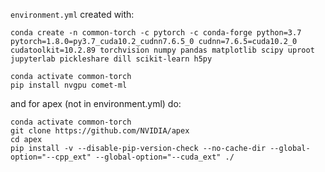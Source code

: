 `environment.yml` created with:

```
conda create -n common-torch -c pytorch -c conda-forge python=3.7 pytorch=1.8.0=py3.7_cuda10.2_cudnn7.6.5_0 cudnn=7.6.5=cuda10.2_0 cudatoolkit=10.2.89 torchvision numpy pandas matplotlib scipy uproot jupyterlab pickleshare dill scikit-learn h5py

conda activate common-torch
pip install nvgpu comet-ml
```

and for apex (not in environment.yml) do:

```
conda activate common-torch
git clone https://github.com/NVIDIA/apex
cd apex
pip install -v --disable-pip-version-check --no-cache-dir --global-option="--cpp_ext" --global-option="--cuda_ext" ./
```         
